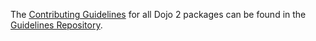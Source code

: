 The [Contributing Guidelines](https://github.com/dojo/guidelines/blob/master/CONTRIBUTING.md)
for all Dojo 2 packages can be found in the [Guidelines Repository](https://github.com/dojo/guidelines#readme).
